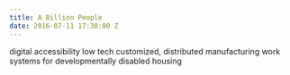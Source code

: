 ```yaml
---
title: A Billion People
date: 2016-07-11 17:38:00 Z
---
```


digital accessibility
low tech customized, distributed manufacturing
work systems for developmentally disabled
housing 